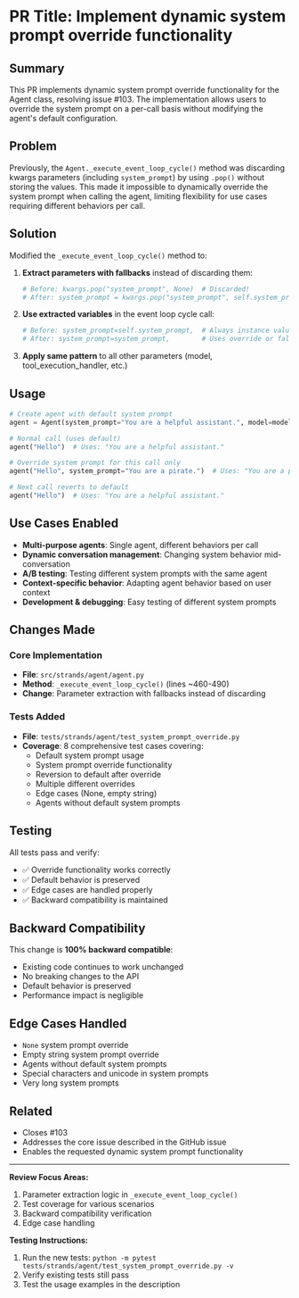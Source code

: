 # PR Title: Implement dynamic system prompt override functionality

## Summary

This PR implements dynamic system prompt override functionality for the Agent class, resolving issue #103. The implementation allows users to override the system prompt on a per-call basis without modifying the agent's default configuration.

## Problem

Previously, the `Agent._execute_event_loop_cycle()` method was discarding kwargs parameters (including `system_prompt`) by using `.pop()` without storing the values. This made it impossible to dynamically override the system prompt when calling the agent, limiting flexibility for use cases requiring different behaviors per call.

## Solution

Modified the `_execute_event_loop_cycle()` method to:

1. **Extract parameters with fallbacks** instead of discarding them:
   ```python
   # Before: kwargs.pop("system_prompt", None)  # Discarded!
   # After: system_prompt = kwargs.pop("system_prompt", self.system_prompt)
   ```

2. **Use extracted variables** in the event loop cycle call:
   ```python
   # Before: system_prompt=self.system_prompt,  # Always instance value
   # After: system_prompt=system_prompt,        # Uses override or fallback
   ```

3. **Apply same pattern** to all other parameters (model, tool_execution_handler, etc.)

## Usage

```python
# Create agent with default system prompt
agent = Agent(system_prompt="You are a helpful assistant.", model=model)

# Normal call (uses default)
agent("Hello")  # Uses: "You are a helpful assistant."

# Override system prompt for this call only
agent("Hello", system_prompt="You are a pirate.")  # Uses: "You are a pirate."

# Next call reverts to default
agent("Hello")  # Uses: "You are a helpful assistant."
```

## Use Cases Enabled

- **Multi-purpose agents**: Single agent, different behaviors per call
- **Dynamic conversation management**: Changing system behavior mid-conversation  
- **A/B testing**: Testing different system prompts with the same agent
- **Context-specific behavior**: Adapting agent behavior based on user context
- **Development & debugging**: Easy testing of different system prompts

## Changes Made

### Core Implementation
- **File**: `src/strands/agent/agent.py`
- **Method**: `_execute_event_loop_cycle()` (lines ~460-490)
- **Change**: Parameter extraction with fallbacks instead of discarding

### Tests Added
- **File**: `tests/strands/agent/test_system_prompt_override.py`
- **Coverage**: 8 comprehensive test cases covering:
  - Default system prompt usage
  - System prompt override functionality
  - Reversion to default after override
  - Multiple different overrides
  - Edge cases (None, empty string)
  - Agents without default system prompts

## Testing

All tests pass and verify:
- ✅ Override functionality works correctly
- ✅ Default behavior is preserved
- ✅ Edge cases are handled properly
- ✅ Backward compatibility is maintained

## Backward Compatibility

This change is **100% backward compatible**:
- Existing code continues to work unchanged
- No breaking changes to the API
- Default behavior is preserved
- Performance impact is negligible

## Edge Cases Handled

- `None` system prompt override
- Empty string system prompt override
- Agents without default system prompts
- Special characters and unicode in system prompts
- Very long system prompts

## Related

- Closes #103
- Addresses the core issue described in the GitHub issue
- Enables the requested dynamic system prompt functionality

---

**Review Focus Areas:**
1. Parameter extraction logic in `_execute_event_loop_cycle()`
2. Test coverage for various scenarios
3. Backward compatibility verification
4. Edge case handling

**Testing Instructions:**
1. Run the new tests: `python -m pytest tests/strands/agent/test_system_prompt_override.py -v`
2. Verify existing tests still pass
3. Test the usage examples in the description
